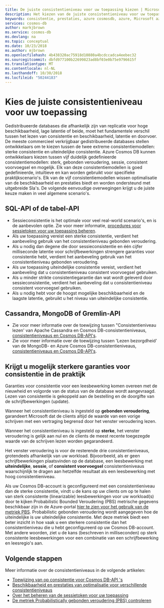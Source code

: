 ```yaml
---
title: De juiste consistentieniveau voor uw toepassing kiezen | Microsoft Docs
description: Het kiezen van de juiste consistentieniveau voor uw toepassing in Azure Cosmos DB.
keywords: consistentie, prestaties, azure cosmosdb, azure, Microsoft azure
services: cosmos-db
author: markjbrown
ms.service: cosmos-db
ms.devlang: na
ms.topic: conceptual
ms.date: 10/23/2018
ms.author: mjbrown
ms.openlocfilehash: 4b438320ac75918d10880a4bcdccadca4eebec32
ms.sourcegitcommit: dbfd977100b22699823ad8bf03e0b75e9796615f
ms.translationtype: MT
ms.contentlocale: nl-NL
ms.lasthandoff: 10/30/2018
ms.locfileid: "50244183"
---
```

# <a name="choose-the-right-consistency-level-for-your-application"></a>Kies de juiste consistentieniveau voor uw toepassing

Gedistribueerde databases die afhankelijk zijn van replicatie voor hoge beschikbaarheid, lage latentie of beide, moet het fundamentele verschil tussen het lezen van consistentie en beschikbaarheid, latentie en doorvoer. De meeste commercieel verkrijgbaar gedistribueerde databases stellen ontwikkelaars om te kiezen tussen de twee extreme consistentiemodellen: sterke consistentie en uiteindelijke consistentie. Azure Cosmos DB kunnen ontwikkelaars kiezen tussen vijf duidelijk gedefinieerde consistentiemodellen: sterk, gebonden veroudering, sessie, consistent voorvoegsel en mogelijk. Elk van deze consistentiemodellen is goed gedefinieerde, intuïtieve en kan worden gebruikt voor specifieke praktijkscenario's. Elk van de vijf consistentiemodellen wissen optimalisatie van de beschikbaarheid en prestaties biedt en worden ondersteund met uitgebreide Sla's. De volgende eenvoudige overwegingen krijgt u de juiste keuze maken in veel algemene scenario's.

## <a name="sql-api-or-table-api"></a>SQL-API of de tabel-API

- Sessieconsistentie is het optimale voor veel real-world scenario's, en is de aanbevolen optie. Zie voor meer informatie, [procedures voor sessietoken voor uw toepassing beheren](how-to-manage-consistency.md#utilize-session-tokens).
- Als uw toepassing vereist een sterke consistentie, verdient het aanbeveling gebruik van het consistentieniveau gebonden veroudering.
- Als u nodig dan degene die door sessieconsistentie en één cijfer milliseconde latentie voor schrijfbewerkingen strengere garanties voor consistentie hebt, verdient het aanbeveling gebruik van het consistentieniveau gebonden veroudering.  
- Als uw toepassing uiteindelijke consistentie vereist, verdient het aanbeveling dat u consistentieniveau consistent voorvoegsel gebruiken.
- Als u minder strikte consistentiegarantie dan wat wordt geleverd door sessieconsistentie, verdient het aanbeveling dat u consistentieniveau consistent voorvoegsel gebruiken.
- Als u nodig hebt voor de hoogst mogelijke beschikbaarheid en de laagste latentie, gebruikt u het niveau van uiteindelijke consistentie.

## <a name="cassandra-mongodb-or-gremlin-api"></a>Cassandra, MongoDB of Gremlin-API

- Zie voor meer informatie over de toewijzing tussen "Consistentieniveau lezen' van Apache Cassandra en Cosmos DB-consistentieniveaus, [consistentieniveaus en Cosmos DB-API's](consistency-levels-across-apis.md#cassandra-mapping).
- Zie voor meer informatie over de toewijzing tussen 'Lezen bezorgdheid' van de MongoDB- en Azure Cosmos DB-consistentieniveaus, [consistentieniveaus en Cosmos DB-API's](consistency-levels-across-apis.md#mongo-mapping).

## <a name="you-may-get-stronger-consistency-guarantees-in-practice"></a>Krijgt u mogelijk sterkere garanties voor consistentie in de praktijk

Garanties voor consistentie voor een leesbewerking komen overeen met de nieuwheid en volgorde van de status van de database wordt aangevraagd. Lezen van consistentie is gekoppeld aan de bestelling en de doorgifte van de schrijfbewerkingen (update).  

Wanneer het consistentieniveau is ingesteld op **gebonden veroudering**, garandeert Microsoft dat de clients altijd de waarde van een vorige schrijven met een vertraging begrensd door het venster veroudering lezen.

Wanneer het consistentieniveau is ingesteld op **sterke**, het venster veroudering is gelijk aan nul en de clients de meest recente toegezegde waarde van de schrijven lezen worden gegarandeerd.

Het venster veroudering is voor de resterende drie consistentieniveaus, grotendeels afhankelijk van uw workload. Bijvoorbeeld, als er geen schrijfbewerkingen plaatsvinden op de database, een leesbewerking met **uiteindelijke**, **sessie**, of **consistent voorvoegsel** consistentieniveaus waarschijnlijk te dragen aan hetzelfde resultaat als een leesbewerking met hoog consistentieniveau.

Als uw Cosmos DB-account is geconfigureerd met een consistentieniveau dan de sterke consistentie, vindt u de kans op uw clients om op te halen van sterk consistente (linearizable) leesbewerkingen voor uw workload(s) door te kijken Probabilistic Bounded Veroudering (PBS) metrische gegevens beschikbaar zijn in de Azure-portal [hier te zien voor het gebruik van de metriek PBS](how-to-manage-consistency.md#monitor-probabilistically-bounded-staleness-pbs-metric). Probabilistic gebonden veroudering wordt aangegeven hoe de uiteindelijke is uw uiteindelijke consistentie. Met deze metriek biedt een beter inzicht in hoe vaak u een sterkere consistentie dan het consistentieniveau die u hebt geconfigureerd op uw Cosmos DB-account. Met andere woorden, ziet u de kans (beschreven in milliseconden) op sterk consistente leesbewerkingen voor een combinatie van een schrijfbewerking en leesregio's aan.

## <a name="next-steps"></a>Volgende stappen

Meer informatie over de consistentieniveaus in de volgende artikelen:

* [Toewijzing van op consistentie voor Cosmos DB-API 's](consistency-levels-across-apis.md)
* [Beschikbaarheid en prestaties van optimalisatie voor verschillende consistentieniveaus](consistency-levels-tradeoffs.md)
* [Over het beheren van de sessietoken voor uw toepassing](how-to-manage-consistency.md#utilize-session-tokens)
* [De metriek Probabilistically gebonden veroudering (PBS) controleren](how-to-manage-consistency.md#monitor-probabilistically-bounded-staleness-pbs-metric)